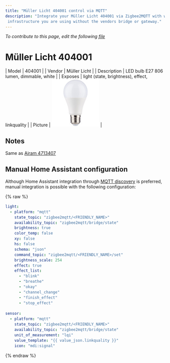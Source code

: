 ```yaml
---
title: "Müller Licht 404001 control via MQTT"
description: "Integrate your Müller Licht 404001 via Zigbee2MQTT with whatever smart home
 infrastructure you are using without the vendors bridge or gateway."
---
```


*To contribute to this page, edit the following
[file](https://github.com/Koenkk/zigbee2mqtt.io/blob/master/docs/devices/404001.md)*

# Müller Licht 404001

| Model | 404001  |
| Vendor  | Müller Licht  |
| Description | LED bulb E27 806 lumen, dimmable, white |
| Exposes | light (state, brightness), effect, linkquality |
| Picture | ![Müller Licht 404001](../images/devices/404001.jpg) |

## Notes

Same as [Airam 4713407](/devices/4713407.html)

## Manual Home Assistant configuration
Although Home Assistant integration through [MQTT discovery](../integration/home_assistant) is preferred,
manual integration is possible with the following configuration:


{% raw %}
```yaml
light:
  - platform: "mqtt"
    state_topic: "zigbee2mqtt/<FRIENDLY_NAME>"
    availability_topic: "zigbee2mqtt/bridge/state"
    brightness: true
    color_temp: false
    xy: false
    hs: false
    schema: "json"
    command_topic: "zigbee2mqtt/<FRIENDLY_NAME>/set"
    brightness_scale: 254
    effect: true
    effect_list: 
      - "blink"
      - "breathe"
      - "okay"
      - "channel_change"
      - "finish_effect"
      - "stop_effect"

sensor:
  - platform: "mqtt"
    state_topic: "zigbee2mqtt/<FRIENDLY_NAME>"
    availability_topic: "zigbee2mqtt/bridge/state"
    unit_of_measurement: "lqi"
    value_template: "{{ value_json.linkquality }}"
    icon: "mdi:signal"
```
{% endraw %}